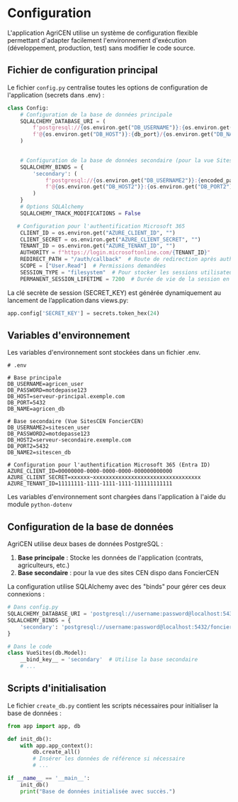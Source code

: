 # Configuration

L'application AgriCEN utilise un système de configuration flexible permettant d'adapter facilement l'environnement d'exécution (développement, production, test) sans modifier le code source.

## Fichier de configuration principal

Le fichier `config.py` centralise toutes les options de configuration de l'application (secrets dans .env) :

```python
class Config:
    # Configuration de la base de données principale
    SQLALCHEMY_DATABASE_URI = (
        f'postgresql://{os.environ.get("DB_USERNAME")}:{os.environ.get("DB_PASSWORD")}'
        f'@{os.environ.get("DB_HOST")}:{db_port}/{os.environ.get("DB_NAME")}'
    )

    
    # Configuration de la base de données secondaire (pour la vue SitesCEN)
    SQLALCHEMY_BINDS = {
        'secondary': (
            f'postgresql://{os.environ.get("DB_USERNAME2")}:{encoded_password}'
            f'@{os.environ.get("DB_HOST2")}:{os.environ.get("DB_PORT2")}/{os.environ.get("DB_NAME2")}'
        )
    }
    # Options SQLAlchemy
    SQLALCHEMY_TRACK_MODIFICATIONS = False

   # Configuration pour l'authentification Microsoft 365
    CLIENT_ID = os.environ.get("AZURE_CLIENT_ID", "")
    CLIENT_SECRET = os.environ.get("AZURE_CLIENT_SECRET", "")
    TENANT_ID = os.environ.get("AZURE_TENANT_ID", "")
    AUTHORITY = f"https://login.microsoftonline.com/{TENANT_ID}"
    REDIRECT_PATH = "/auth/callback"  # Route de redirection après authentification
    SCOPE = ["User.Read"]  # Permissions demandées
    SESSION_TYPE = "filesystem"  # Pour stocker les sessions utilisateur
    PERMANENT_SESSION_LIFETIME = 7200  # Durée de vie de la session en secondes


```

La clé secrète de session (SECRET_KEY) est générée dynamiquement au lancement de l’application dans views.py:

```python
app.config['SECRET_KEY'] = secrets.token_hex(24)
```


## Variables d'environnement

Les variables d'environnement sont stockées dans un fichier .env.
```
# .env

# Base principale
DB_USERNAME=agricen_user
DB_PASSWORD=motdepasse123
DB_HOST=serveur-principal.exemple.com
DB_PORT=5432
DB_NAME=agricen_db

# Base secondaire (Vue SitesCEN FoncierCEN)
DB_USERNAME2=sitescen_user
DB_PASSWORD2=motdepasse123
DB_HOST2=serveur-secondaire.exemple.com
DB_PORT2=5432
DB_NAME2=sitescen_db

# Configuration pour l'authentification Microsoft 365 (Entra ID)
AZURE_CLIENT_ID=00000000-0000-0000-0000-000000000000
AZURE_CLIENT_SECRET=xxxxxx~xxxxxxxxxxxxxxxxxxxxxxxxxxxxxxxxxx
AZURE_TENANT_ID=11111111-1111-1111-1111-111111111111

```

Les variables d'environnement sont chargées dans l'application à l'aide du module `python-dotenv` 


## Configuration de la base de données

AgriCEN utilise deux bases de données PostgreSQL :

1. **Base principale** : Stocke les données de l'application (contrats, agriculteurs, etc.)
2. **Base secondaire** : pour la vue des sites CEN dispo dans FoncierCEN

La configuration utilise SQLAlchemy avec des "binds" pour gérer ces deux connexions :

```python
# Dans config.py
SQLALCHEMY_DATABASE_URI = 'postgresql://username:password@localhost:5432/agricen'
SQLALCHEMY_BINDS = {
    'secondary': 'postgresql://username:password@localhost:5432/fonciercen'
}

# Dans le code
class VueSites(db.Model):
    __bind_key__ = 'secondary'  # Utilise la base secondaire
    # ...
```

## Scripts d'initialisation

Le fichier `create_db.py` contient les scripts nécessaires pour initialiser la base de données :

```python
from app import app, db

def init_db():
    with app.app_context():
        db.create_all()
        # Insérer les données de référence si nécessaire
        # ...

if __name__ == '__main__':
    init_db()
    print("Base de données initialisée avec succès.")
```

